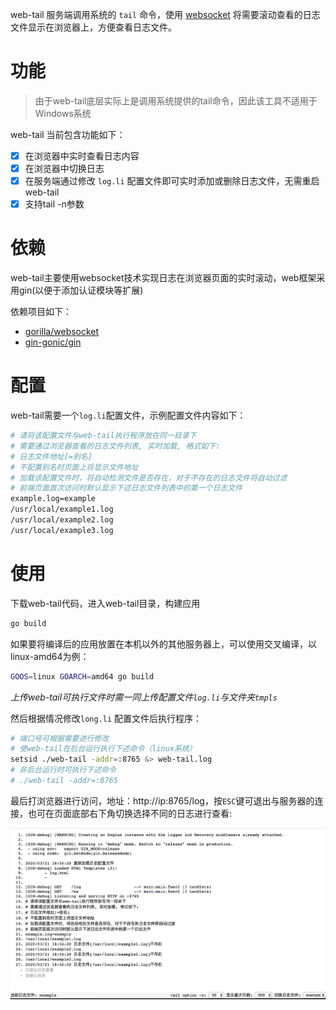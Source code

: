 web-tail 服务端调用系统的 `tail` 命令，使用 [websocket](https://github.com/gorilla/websocket) 将需要滚动查看的日志文件显示在浏览器上，方便查看日志文件。

# 功能

> 由于web-tail底层实际上是调用系统提供的tail命令，因此该工具不适用于Windows系统

web-tail 当前包含功能如下：

- [x] 在浏览器中实时查看日志内容
- [x] 在浏览器中切换日志
- [x] 在服务端通过修改 `log.li` 配置文件即可实时添加或删除日志文件，无需重启web-tail
- [x] 支持tail -n参数

# 依赖

web-tail主要使用websocket技术实现日志在浏览器页面的实时滚动，web框架采用gin(以便于添加认证模块等扩展)

依赖项目如下：

- [gorilla/websocket](https://github.com/gorilla/websocket)
- [gin-gonic/gin](https://github.com/gin-gonic/gin)

# 配置

web-tail需要一个`log.li`配置文件，示例配置文件内容如下：

~~~bash
# 请将该配置文件与web-tail执行程序放在同一目录下
# 需要通过浏览器查看的日志文件列表, 实时加载, 格式如下:
# 日志文件地址[=别名]
# 不配置别名时页面上将显示文件地址
# 加载该配置文件时，将自动检测文件是否存在，对于不存在的日志文件将自动过滤
# 前端页面首次访问时默认显示下述日志文件列表中的第一个日志文件
example.log=example
/usr/local/example1.log
/usr/local/example2.log
/usr/local/example3.log
~~~

# 使用

下载web-tail代码，进入web-tail目录，构建应用

~~~bash
go build
~~~

如果要将编译后的应用放置在本机以外的其他服务器上，可以使用交叉编译，以linux-amd64为例：

~~~bash
GOOS=linux GOARCH=amd64 go build
~~~

_上传web-tail可执行文件时需一同上传配置文件`log.li`与文件夹`tmpls`_

然后根据情况修改`long.li` 配置文件后执行程序：

~~~bash
# 端口号可根据需要进行修改
# 使web-tail在后台运行执行下述命令（linux系统）
setsid ./web-tail -addr=:8765 &> web-tail.log
# 非后台运行时可执行下述命令
# ./web-tail -addr=:8765
~~~

最后打浏览器进行访问，地址：http://ip:8765/log，按`ESC`键可退出与服务器的连接，也可在页面底部右下角切换选择不同的日志进行查看:

![image-demo](assets/image-demo.png)

